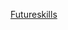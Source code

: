 [Futureskills](https://futureskillsnasscom.edcast.com/journey/system-development-life-cycle-sdlc/cards/7005027)
